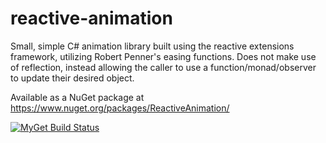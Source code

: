 # reactive-animation
Small, simple C# animation library built using the reactive extensions framework, utilizing Robert Penner's easing functions. Does not make use of reflection, instead allowing the caller to use a function/monad/observer to update their desired object.

Available as a NuGet package at https://www.nuget.org/packages/ReactiveAnimation/

[![MyGet Build Status](https://www.myget.org/BuildSource/Badge/progamer-me?identifier=e8f7d0bd-e97a-4f4d-be10-e3d80f613a26)](https://www.myget.org/)
